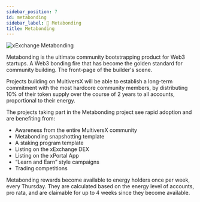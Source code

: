```yaml
---
sidebar_position: 7
id: metabonding
sidebar_label: 🎁 Metabonding
title: Metabonding
---
```


[comment]: # (mx-context-auto)
<img src="/docs/features/metabonding-header.webp" alt="xExchange Metabonding" />

Metabonding is the ultimate community bootstrapping product for Web3 startups. A Web3 bonding fire that has become the golden standard for community building. The front-page of the builder's scene.

Projects building on MultiversX will be able to establish a long-term commitment with the most hardcore community members, by distributing 10% of their token supply over the course of 2 years to all accounts, proportional to their energy.

The projects taking part in the Metabonding project see rapid adoption and are benefiting from:

- Awareness from the entire MultiversX community
- Metabonding snapshotting template
- A staking program template
- Listing on the xExchange DEX
- Listing on the xPortal App
- “Learn and Earn” style campaigns
- Trading competitions

Metabonding rewards become available to energy holders once per week, every Thursday. They are calculated based on the energy level of accounts, pro rata, and are claimable for up to 4 weeks since they become available.
